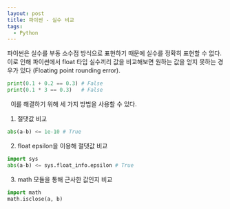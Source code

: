 ```yaml
---
layout: post
title: 파이썬 - 실수 비교
tags:
  - Python
---
```


파이썬은 실수를 부동 소수점 방식으로 표현하기 때문에 실수를 정확히 표현할 수 없다. 이로 인해 파이썬에서 float 타입 실수끼리 값을 비교해보면 원하는 값을 얻지 못하는 경우가 있다 (Floating point rounding error). 


```python
print(0.1 + 0.2 == 0.3) # False
print(0.1 * 3 == 0.3)   # False
```
&nbsp;
이를 해결하기 위해 세 가지 방법을 사용할 수 있다.
1. 절댓값 비교
```python
abs(a-b) <= 1e-10 # True
```
&nbsp;
2. float epsilon을 이용해 절댓값 비교
```python
import sys
abs(a-b) <= sys.float_info.epsilon # True
```
&nbsp;
3. math 모듈을 통해 근사한 값인지 비교
```python
import math
math.isclose(a, b)
```